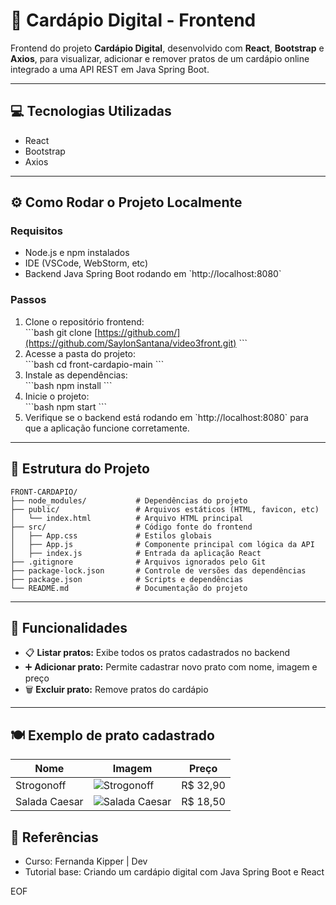 
# 🍴 Cardápio Digital - Frontend

Frontend do projeto **Cardápio Digital**, desenvolvido com **React**, **Bootstrap** e **Axios**, para visualizar, adicionar e remover pratos de um cardápio online integrado a uma API REST em Java Spring Boot.

---

## 💻 Tecnologias Utilizadas

- React  
- Bootstrap  
- Axios  

---

## ⚙️ Como Rodar o Projeto Localmente

### Requisitos

- Node.js e npm instalados  
- IDE (VSCode, WebStorm, etc)  
- Backend Java Spring Boot rodando em \`http://localhost:8080\`

### Passos

1. Clone o repositório frontend:  
   \`\`\`bash
   git clone [https://github.com/](https://github.com/SaylonSantana/video3front.git)
   \`\`\`
2. Acesse a pasta do projeto:  
   \`\`\`bash
   cd front-cardapio-main
   \`\`\`
3. Instale as dependências:  
   \`\`\`bash
   npm install
   \`\`\`
4. Inicie o projeto:  
   \`\`\`bash
   npm start
   \`\`\`
5. Verifique se o backend está rodando em \`http://localhost:8080\` para que a aplicação funcione corretamente.

---

## 📂 Estrutura do Projeto

```
FRONT-CARDAPIO/
├── node_modules/           # Dependências do projeto
├── public/                 # Arquivos estáticos (HTML, favicon, etc)
│   └── index.html          # Arquivo HTML principal
├── src/                    # Código fonte do frontend
│   ├── App.css             # Estilos globais
│   ├── App.js              # Componente principal com lógica da API
│   ├── index.js            # Entrada da aplicação React
├── .gitignore              # Arquivos ignorados pelo Git
├── package-lock.json       # Controle de versões das dependências
├── package.json            # Scripts e dependências
└── README.md               # Documentação do projeto
```

---

## 📝 Funcionalidades

- 📋 **Listar pratos:** Exibe todos os pratos cadastrados no backend  
- ➕ **Adicionar prato:** Permite cadastrar novo prato com nome, imagem e preço  
- 🗑️ **Excluir prato:** Remove pratos do cardápio

---

## 🍽️ Exemplo de prato cadastrado

| Nome          | Imagem                                                       | Preço    |
|---------------|--------------------------------------------------------------|----------|
| Strogonoff    | ![Strogonoff](https://upload.wikimedia.org/wikipedia/commons/1/13/Stroganoff_de_carne.JPG) | R$ 32,90 |
| Salada Caesar | ![Salada Caesar](https://upload.wikimedia.org/wikipedia/commons/6/6f/Caesar_salad_%281%29.jpg) | R$ 18,50 |



## 📖 Referências

- Curso: Fernanda Kipper | Dev  
- Tutorial base: Criando um cardápio digital com Java Spring Boot e React  

EOF
